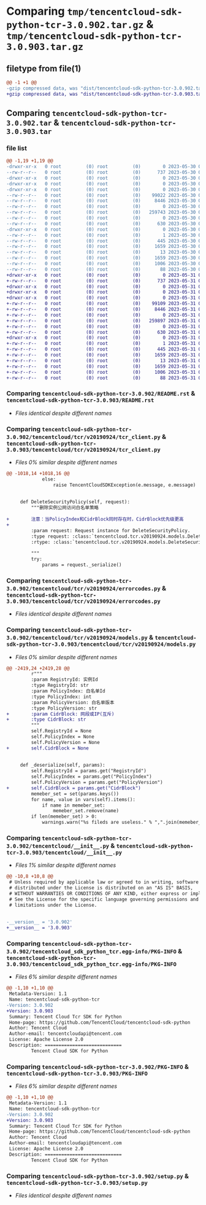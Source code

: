 # Comparing `tmp/tencentcloud-sdk-python-tcr-3.0.902.tar.gz` & `tmp/tencentcloud-sdk-python-tcr-3.0.903.tar.gz`

## filetype from file(1)

```diff
@@ -1 +1 @@
-gzip compressed data, was "dist/tencentcloud-sdk-python-tcr-3.0.902.tar", last modified: Tue May 30 00:33:21 2023, max compression
+gzip compressed data, was "dist/tencentcloud-sdk-python-tcr-3.0.903.tar", last modified: Wed May 31 02:21:45 2023, max compression
```

## Comparing `tencentcloud-sdk-python-tcr-3.0.902.tar` & `tencentcloud-sdk-python-tcr-3.0.903.tar`

### file list

```diff
@@ -1,19 +1,19 @@
-drwxr-xr-x   0 root         (0) root         (0)        0 2023-05-30 00:33:21.000000 tencentcloud-sdk-python-tcr-3.0.902/
--rw-r--r--   0 root         (0) root         (0)      737 2023-05-30 00:33:21.000000 tencentcloud-sdk-python-tcr-3.0.902/README.rst
-drwxr-xr-x   0 root         (0) root         (0)        0 2023-05-30 00:33:21.000000 tencentcloud-sdk-python-tcr-3.0.902/tencentcloud/
-drwxr-xr-x   0 root         (0) root         (0)        0 2023-05-30 00:33:21.000000 tencentcloud-sdk-python-tcr-3.0.902/tencentcloud/tcr/
-drwxr-xr-x   0 root         (0) root         (0)        0 2023-05-30 00:33:21.000000 tencentcloud-sdk-python-tcr-3.0.902/tencentcloud/tcr/v20190924/
--rw-r--r--   0 root         (0) root         (0)    99022 2023-05-30 00:33:21.000000 tencentcloud-sdk-python-tcr-3.0.902/tencentcloud/tcr/v20190924/tcr_client.py
--rw-r--r--   0 root         (0) root         (0)     8446 2023-05-30 00:33:21.000000 tencentcloud-sdk-python-tcr-3.0.902/tencentcloud/tcr/v20190924/errorcodes.py
--rw-r--r--   0 root         (0) root         (0)        0 2023-05-30 00:33:21.000000 tencentcloud-sdk-python-tcr-3.0.902/tencentcloud/tcr/v20190924/__init__.py
--rw-r--r--   0 root         (0) root         (0)   259743 2023-05-30 00:33:21.000000 tencentcloud-sdk-python-tcr-3.0.902/tencentcloud/tcr/v20190924/models.py
--rw-r--r--   0 root         (0) root         (0)        0 2023-05-30 00:33:21.000000 tencentcloud-sdk-python-tcr-3.0.902/tencentcloud/tcr/__init__.py
--rw-r--r--   0 root         (0) root         (0)      630 2023-05-30 00:33:21.000000 tencentcloud-sdk-python-tcr-3.0.902/tencentcloud/__init__.py
-drwxr-xr-x   0 root         (0) root         (0)        0 2023-05-30 00:33:21.000000 tencentcloud-sdk-python-tcr-3.0.902/tencentcloud_sdk_python_tcr.egg-info/
--rw-r--r--   0 root         (0) root         (0)        1 2023-05-30 00:33:21.000000 tencentcloud-sdk-python-tcr-3.0.902/tencentcloud_sdk_python_tcr.egg-info/dependency_links.txt
--rw-r--r--   0 root         (0) root         (0)      445 2023-05-30 00:33:21.000000 tencentcloud-sdk-python-tcr-3.0.902/tencentcloud_sdk_python_tcr.egg-info/SOURCES.txt
--rw-r--r--   0 root         (0) root         (0)     1659 2023-05-30 00:33:21.000000 tencentcloud-sdk-python-tcr-3.0.902/tencentcloud_sdk_python_tcr.egg-info/PKG-INFO
--rw-r--r--   0 root         (0) root         (0)       13 2023-05-30 00:33:21.000000 tencentcloud-sdk-python-tcr-3.0.902/tencentcloud_sdk_python_tcr.egg-info/top_level.txt
--rw-r--r--   0 root         (0) root         (0)     1659 2023-05-30 00:33:21.000000 tencentcloud-sdk-python-tcr-3.0.902/PKG-INFO
--rw-r--r--   0 root         (0) root         (0)     1006 2023-05-30 00:33:21.000000 tencentcloud-sdk-python-tcr-3.0.902/setup.py
--rw-r--r--   0 root         (0) root         (0)       88 2023-05-30 00:33:21.000000 tencentcloud-sdk-python-tcr-3.0.902/setup.cfg
+drwxr-xr-x   0 root         (0) root         (0)        0 2023-05-31 02:21:44.000000 tencentcloud-sdk-python-tcr-3.0.903/
+-rw-r--r--   0 root         (0) root         (0)      737 2023-05-31 02:21:44.000000 tencentcloud-sdk-python-tcr-3.0.903/README.rst
+drwxr-xr-x   0 root         (0) root         (0)        0 2023-05-31 02:21:44.000000 tencentcloud-sdk-python-tcr-3.0.903/tencentcloud/
+drwxr-xr-x   0 root         (0) root         (0)        0 2023-05-31 02:21:44.000000 tencentcloud-sdk-python-tcr-3.0.903/tencentcloud/tcr/
+drwxr-xr-x   0 root         (0) root         (0)        0 2023-05-31 02:21:44.000000 tencentcloud-sdk-python-tcr-3.0.903/tencentcloud/tcr/v20190924/
+-rw-r--r--   0 root         (0) root         (0)    99109 2023-05-31 02:21:44.000000 tencentcloud-sdk-python-tcr-3.0.903/tencentcloud/tcr/v20190924/tcr_client.py
+-rw-r--r--   0 root         (0) root         (0)     8446 2023-05-31 02:21:44.000000 tencentcloud-sdk-python-tcr-3.0.903/tencentcloud/tcr/v20190924/errorcodes.py
+-rw-r--r--   0 root         (0) root         (0)        0 2023-05-31 02:21:44.000000 tencentcloud-sdk-python-tcr-3.0.903/tencentcloud/tcr/v20190924/__init__.py
+-rw-r--r--   0 root         (0) root         (0)   259897 2023-05-31 02:21:44.000000 tencentcloud-sdk-python-tcr-3.0.903/tencentcloud/tcr/v20190924/models.py
+-rw-r--r--   0 root         (0) root         (0)        0 2023-05-31 02:21:44.000000 tencentcloud-sdk-python-tcr-3.0.903/tencentcloud/tcr/__init__.py
+-rw-r--r--   0 root         (0) root         (0)      630 2023-05-31 02:21:44.000000 tencentcloud-sdk-python-tcr-3.0.903/tencentcloud/__init__.py
+drwxr-xr-x   0 root         (0) root         (0)        0 2023-05-31 02:21:44.000000 tencentcloud-sdk-python-tcr-3.0.903/tencentcloud_sdk_python_tcr.egg-info/
+-rw-r--r--   0 root         (0) root         (0)        1 2023-05-31 02:21:44.000000 tencentcloud-sdk-python-tcr-3.0.903/tencentcloud_sdk_python_tcr.egg-info/dependency_links.txt
+-rw-r--r--   0 root         (0) root         (0)      445 2023-05-31 02:21:44.000000 tencentcloud-sdk-python-tcr-3.0.903/tencentcloud_sdk_python_tcr.egg-info/SOURCES.txt
+-rw-r--r--   0 root         (0) root         (0)     1659 2023-05-31 02:21:44.000000 tencentcloud-sdk-python-tcr-3.0.903/tencentcloud_sdk_python_tcr.egg-info/PKG-INFO
+-rw-r--r--   0 root         (0) root         (0)       13 2023-05-31 02:21:44.000000 tencentcloud-sdk-python-tcr-3.0.903/tencentcloud_sdk_python_tcr.egg-info/top_level.txt
+-rw-r--r--   0 root         (0) root         (0)     1659 2023-05-31 02:21:44.000000 tencentcloud-sdk-python-tcr-3.0.903/PKG-INFO
+-rw-r--r--   0 root         (0) root         (0)     1006 2023-05-31 02:21:44.000000 tencentcloud-sdk-python-tcr-3.0.903/setup.py
+-rw-r--r--   0 root         (0) root         (0)       88 2023-05-31 02:21:45.000000 tencentcloud-sdk-python-tcr-3.0.903/setup.cfg
```

### Comparing `tencentcloud-sdk-python-tcr-3.0.902/README.rst` & `tencentcloud-sdk-python-tcr-3.0.903/README.rst`

 * *Files identical despite different names*

### Comparing `tencentcloud-sdk-python-tcr-3.0.902/tencentcloud/tcr/v20190924/tcr_client.py` & `tencentcloud-sdk-python-tcr-3.0.903/tencentcloud/tcr/v20190924/tcr_client.py`

 * *Files 0% similar despite different names*

```diff
@@ -1018,14 +1018,16 @@
             else:
                 raise TencentCloudSDKException(e.message, e.message)
 
 
     def DeleteSecurityPolicy(self, request):
         """删除实例公网访问白名单策略
 
+        注意：当PolicyIndex和CidrBlock同时存在时，CidrBlock优先级更高
+
         :param request: Request instance for DeleteSecurityPolicy.
         :type request: :class:`tencentcloud.tcr.v20190924.models.DeleteSecurityPolicyRequest`
         :rtype: :class:`tencentcloud.tcr.v20190924.models.DeleteSecurityPolicyResponse`
 
         """
         try:
             params = request._serialize()
```

### Comparing `tencentcloud-sdk-python-tcr-3.0.902/tencentcloud/tcr/v20190924/errorcodes.py` & `tencentcloud-sdk-python-tcr-3.0.903/tencentcloud/tcr/v20190924/errorcodes.py`

 * *Files identical despite different names*

### Comparing `tencentcloud-sdk-python-tcr-3.0.902/tencentcloud/tcr/v20190924/models.py` & `tencentcloud-sdk-python-tcr-3.0.903/tencentcloud/tcr/v20190924/models.py`

 * *Files 0% similar despite different names*

```diff
@@ -2419,24 +2419,28 @@
         r"""
         :param RegistryId: 实例Id
         :type RegistryId: str
         :param PolicyIndex: 白名单Id
         :type PolicyIndex: int
         :param PolicyVersion: 白名单版本
         :type PolicyVersion: str
+        :param CidrBlock: 网段或IP(互斥)
+        :type CidrBlock: str
         """
         self.RegistryId = None
         self.PolicyIndex = None
         self.PolicyVersion = None
+        self.CidrBlock = None
 
 
     def _deserialize(self, params):
         self.RegistryId = params.get("RegistryId")
         self.PolicyIndex = params.get("PolicyIndex")
         self.PolicyVersion = params.get("PolicyVersion")
+        self.CidrBlock = params.get("CidrBlock")
         memeber_set = set(params.keys())
         for name, value in vars(self).items():
             if name in memeber_set:
                 memeber_set.remove(name)
         if len(memeber_set) > 0:
             warnings.warn("%s fileds are useless." % ",".join(memeber_set))
```

### Comparing `tencentcloud-sdk-python-tcr-3.0.902/tencentcloud/__init__.py` & `tencentcloud-sdk-python-tcr-3.0.903/tencentcloud/__init__.py`

 * *Files 1% similar despite different names*

```diff
@@ -10,8 +10,8 @@
 # Unless required by applicable law or agreed to in writing, software
 # distributed under the License is distributed on an "AS IS" BASIS,
 # WITHOUT WARRANTIES OR CONDITIONS OF ANY KIND, either express or implied.
 # See the License for the specific language governing permissions and
 # limitations under the License.
 
 
-__version__ = '3.0.902'
+__version__ = '3.0.903'
```

### Comparing `tencentcloud-sdk-python-tcr-3.0.902/tencentcloud_sdk_python_tcr.egg-info/PKG-INFO` & `tencentcloud-sdk-python-tcr-3.0.903/tencentcloud_sdk_python_tcr.egg-info/PKG-INFO`

 * *Files 6% similar despite different names*

```diff
@@ -1,10 +1,10 @@
 Metadata-Version: 1.1
 Name: tencentcloud-sdk-python-tcr
-Version: 3.0.902
+Version: 3.0.903
 Summary: Tencent Cloud Tcr SDK for Python
 Home-page: https://github.com/TencentCloud/tencentcloud-sdk-python
 Author: Tencent Cloud
 Author-email: tencentcloudapi@tencent.com
 License: Apache License 2.0
 Description: ============================
         Tencent Cloud SDK for Python
```

### Comparing `tencentcloud-sdk-python-tcr-3.0.902/PKG-INFO` & `tencentcloud-sdk-python-tcr-3.0.903/PKG-INFO`

 * *Files 6% similar despite different names*

```diff
@@ -1,10 +1,10 @@
 Metadata-Version: 1.1
 Name: tencentcloud-sdk-python-tcr
-Version: 3.0.902
+Version: 3.0.903
 Summary: Tencent Cloud Tcr SDK for Python
 Home-page: https://github.com/TencentCloud/tencentcloud-sdk-python
 Author: Tencent Cloud
 Author-email: tencentcloudapi@tencent.com
 License: Apache License 2.0
 Description: ============================
         Tencent Cloud SDK for Python
```

### Comparing `tencentcloud-sdk-python-tcr-3.0.902/setup.py` & `tencentcloud-sdk-python-tcr-3.0.903/setup.py`

 * *Files identical despite different names*


